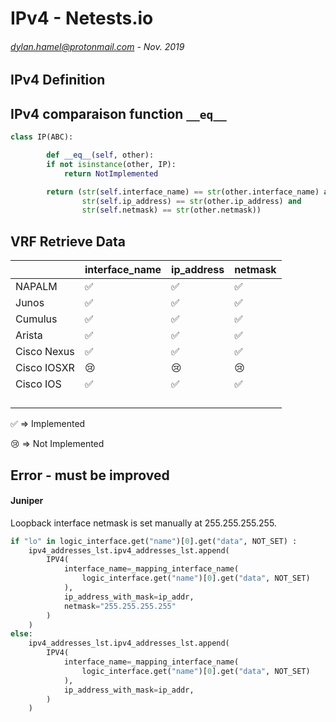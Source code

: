 # IPv4 - Netests.io
###### <dylan.hamel@protonmail.com> - Nov. 2019


## IPv4 Definition





## IPv4 comparaison function `__eq__`



```python
class IP(ABC):

		def __eq__(self, other):
        if not isinstance(other, IP):
            return NotImplemented

        return (str(self.interface_name) == str(other.interface_name) and
                str(self.ip_address) == str(other.ip_address) and
                str(self.netmask) == str(other.netmask))
```




## VRF Retrieve Data

|             | interface_name     | ip_address         | netmask            |
| ----------- | ------------------ | ------------------ | ------------------ |
| NAPALM      | :white_check_mark: | :white_check_mark: | :white_check_mark: |
| Junos       | :white_check_mark: | :white_check_mark: | :white_check_mark: |
| Cumulus     | :white_check_mark: | :white_check_mark: | :white_check_mark: |
| Arista      | :white_check_mark: | :white_check_mark: | :white_check_mark: |
| Cisco Nexus | :white_check_mark: | :white_check_mark: | :white_check_mark: |
| Cisco IOSXR | :cry:              | :cry:              | :cry:              |
| Cisco IOS   | :white_check_mark: | :white_check_mark: | :white_check_mark: |
|             |                    |                    |                    |
|             |                    |                    |                    |
|             |                    |                    |                    |
|             |                    |                    |                    |

:white_check_mark: => Implemented​

:cry: => Not Implemented





## Error - must be improved

#### Juniper

Loopback interface netmask is set manually at 255.255.255.255.

```python
if "lo" in logic_interface.get("name")[0].get("data", NOT_SET) :
	ipv4_addresses_lst.ipv4_addresses_lst.append(
		IPV4(
            interface_name=_mapping_interface_name(
            	logic_interface.get("name")[0].get("data", NOT_SET)
            ),
			ip_address_with_mask=ip_addr,
			netmask="255.255.255.255"
		)
	)
else:
    ipv4_addresses_lst.ipv4_addresses_lst.append(
        IPV4(
            interface_name=_mapping_interface_name(
            	logic_interface.get("name")[0].get("data", NOT_SET)
            ),
            ip_address_with_mask=ip_addr,
        )
    )
```

